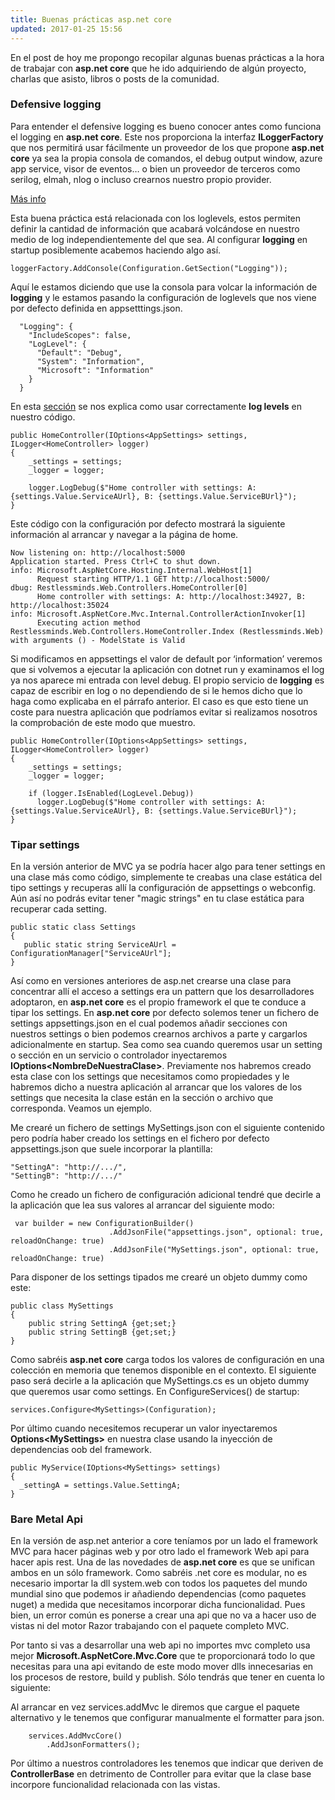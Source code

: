 ```yaml
---
title: Buenas prácticas asp.net core
updated: 2017-01-25 15:56
---
```


En el post de hoy me propongo recopilar algunas buenas prácticas a la hora de trabajar con <b>asp.net core</b> que he ido adquiriendo de algún proyecto, charlas
que asisto, libros o posts de la comunidad. 

### Defensive logging

Para entender el defensive logging es bueno conocer antes como funciona el logging en <b>asp.net core</b>. Este nos proporciona la interfaz <b>ILoggerFactory</b> que nos permitirá usar fácilmente un proveedor de los que propone <b>asp.net core</b> ya sea la propia consola de comandos, el debug output window, azure app service, visor de eventos… o bien un proveedor de terceros como serilog, elmah, nlog o incluso crearnos nuestro propio provider.  

<a href='https://docs.microsoft.com/en-us/aspnet/core/fundamentals/logging' title='Microsoft Docs - Logging'>Más info</a> 

Esta buena práctica está relacionada con los loglevels, estos permiten definir la cantidad de información que acabará volcándose en nuestro medio de log independientemente del que sea. Al configurar <b>logging</b> en startup posiblemente acabemos haciendo algo así. 

```
loggerFactory.AddConsole(Configuration.GetSection("Logging"));
```

Aquí le estamos diciendo que use la consola para volcar la información de <b>logging</b> y le estamos pasando la configuración de loglevels que nos viene por defecto definida en appsetttings.json. 

```
  "Logging": {
    "IncludeScopes": false,
    "LogLevel": {
      "Default": "Debug",
      "System": "Information",
      "Microsoft": "Information"
    }
  }
```

En esta <a href='https://docs.microsoft.com/en-us/aspnet/core/fundamentals/logging#log-level' title='Microsoft Docs Log Levels'>sección</a> se nos explica como usar correctamente <b>log levels</b> en nuestro código. 

```
public HomeController(IOptions<AppSettings> settings, ILogger<HomeController> logger)
{
    _settings = settings;
    _logger = logger;

    logger.LogDebug($"Home controller with settings: A: {settings.Value.ServiceAUrl}, B: {settings.Value.ServiceBUrl}");
}
```

Este código con la configuración por defecto mostrará la siguiente información al arrancar y navegar a la página de home. 

```
Now listening on: http://localhost:5000
Application started. Press Ctrl+C to shut down.
info: Microsoft.AspNetCore.Hosting.Internal.WebHost[1]
      Request starting HTTP/1.1 GET http://localhost:5000/
dbug: Restlessminds.Web.Controllers.HomeController[0]
      Home controller with settings: A: http://localhost:34927, B: http://localhost:35024
info: Microsoft.AspNetCore.Mvc.Internal.ControllerActionInvoker[1]
      Executing action method Restlessminds.Web.Controllers.HomeController.Index (Restlessminds.Web) with arguments () - ModelState is Valid
```

Si modificamos en appsettings el valor de default por ‘information’ veremos que si volvemos a ejecutar la aplicación con dotnet run y examinamos el log ya nos aparece mi entrada con level debug. El propio servicio de <b>logging</b> es capaz de escribir en log o no dependiendo de si le hemos dicho que lo haga como explicaba en el párrafo anterior. El caso es que esto tiene un coste para nuestra aplicación que podríamos evitar si realizamos nosotros la comprobación de este modo que muestro. 

```
public HomeController(IOptions<AppSettings> settings, ILogger<HomeController> logger)
{
    _settings = settings;
    _logger = logger;
    
    if (logger.IsEnabled(LogLevel.Debug))
      logger.LogDebug($"Home controller with settings: A: {settings.Value.ServiceAUrl}, B: {settings.Value.ServiceBUrl}");
}
```

### Tipar settings

En la versión anterior de MVC ya se podría hacer algo para tener settings en una clase más como código, simplemente te creabas una clase estática del tipo settings y recuperas allí la configuración de appsettings o webconfig.
Aún así no podrás evitar tener "magic strings" en tu clase estática para recuperar cada setting. 

```
public static class Settings
{
   public static string ServiceAUrl = ConfigurationManager["ServiceAUrl"];
}
```

Así como en versiones anteriores de asp.net crearse una clase para concentrar allí el acceso a settings era un pattern que los desarrolladores adoptaron, en <b>asp.net core</b> es el propio framework el que te conduce a tipar los settings. 
En <b>asp.net core</b> por defecto solemos tener un fichero de settings appsettings.json en el cual podemos añadir secciones con nuestros settings o bien podemos crearnos archivos a parte y cargarlos adicionalmente en startup. 
Sea como sea cuando queremos usar un setting o sección en un servicio o controlador inyectaremos <b>IOptions&lt;NombreDeNuestraClase&gt;</b>. Previamente nos habremos creado esta clase con los settings que necesitamos como propiedades y le habremos dicho a nuestra aplicación al arrancar que los valores de los settings que necesita la clase están en la sección o archivo que corresponda. Veamos un ejemplo. 

Me crearé un fichero de settings MySettings.json con el siguiente contenido pero podría haber creado los settings en el fichero por defecto appsettings.json que suele incorporar la plantilla: 

```
"SettingA": "http://.../",
"SettingB": "http://.../"
```

Como he creado un fichero de configuración adicional tendré que decirle a la aplicación que lea sus valores al arrancar del siguiente modo:

```
 var builder = new ConfigurationBuilder()
                      .AddJsonFile("appsettings.json", optional: true, reloadOnChange: true) 
                      .AddJsonFile("MySettings.json", optional: true, reloadOnChange: true) 
```

Para disponer de los settings tipados me crearé un objeto dummy como este:

```
public class MySettings
{
    public string SettingA {get;set;}
    public string SettingB {get;set;}
}
```

Como sabréis <b>asp.net core</b> carga todos los valores de configuración en una colección en memoria que tenemos disponible en el contexto. El siguiente paso será decirle a la aplicación que MySettings.cs es un objeto dummy que queremos usar como settings.
En ConfigureServices() de startup:

```
services.Configure<MySettings>(Configuration);
```

Por último cuando necesitemos recuperar un valor inyectaremos <b>Options&lt;MySettings&gt;</b> en nuestra clase usando la inyección de dependencias oob del framework. 

```
public MyService(IOptions<MySettings> settings)
{
  _settingA = settings.Value.SettingA;
}
```

### Bare Metal Api 
En la versión de asp.net anterior a core teníamos por un lado el framework MVC para hacer páginas web y por otro lado el framework Web api para hacer apis rest. Una de las novedades de <b>asp.net core</b> es que se unifican ambos en un sólo framework. 
Como sabréis .net core es modular, no es necesario importar la dll system.web con todos los paquetes del mundo mundial sino que podemos ir añadiendo dependencias (como paquetes nuget) a medida que necesitamos incorporar dicha funcionalidad. 
Pues bien, un error común es ponerse a crear una api que no va a hacer uso de vistas ni del motor Razor trabajando con el paquete completo MVC. 

Por tanto si vas a desarrollar una web api no importes mvc completo usa mejor <b>Microsoft.AspNetCore.Mvc.Core</b> que te proporcionará todo lo que necesitas para una api evitando de este modo mover dlls innecesarias en los procesos de restore, build y publish. Sólo tendrás que tener en cuenta lo siguiente: 

Al arrancar en vez services.addMvc le diremos que cargue el paquete alternativo y le tenemos que configurar manualmente el formatter para json. 

```
    services.AddMvcCore()
        .AddJsonFormatters();
```

Por último a nuestros controladores les tenemos que indicar que deriven de <b>ControllerBase</b> en detrimento de Controller para evitar que la clase base incorpore funcionalidad relacionada con las vistas.

